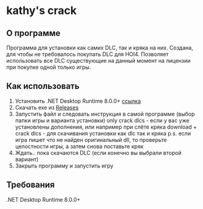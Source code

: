 # kathy's crack
## О программе
Программа для установки как самих DLC, так и кряка на них. Создана, для чтобы не требовалось покупать DLC для HOI4.
Позволяет использовать все DLC существующие на данный момент на лицензии при покупке одной только игры.
## Как использовать
1. Установить .NET Desktop Runtime 8.0.0+ [ссылка](https://dotnet.microsoft.com/en-us/download)
2. Скачать exe из [Releases](https://github.com/kathyshoo/kathy-s-crack/releases)
3. Запустить файл и следовать инструкция в самой программе (выбор папки игры и варианта установки)
   only crack dlcs - если у вас уже установлены дополнения, или например при слёте кряка
   download + crack dlcs - для скачивания установки как dlc так и кряка
   p.s. если игра пишет что не найден оригинальный dll, то проверьте целостности игры, а затем снова поставьте кряк
4. Ждать.. пока скачаются DLC (если конечно вы выбрали второй вариант)
6. Закрыть программу и запустить игру
## Требования
.NET Desktop Runtime 8.0.0+

